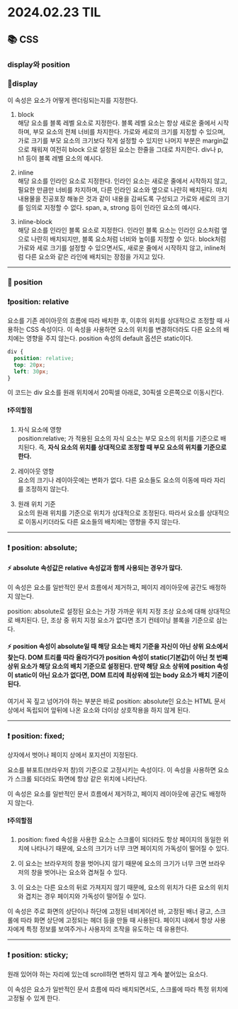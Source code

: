 # 2024.02.23 TIL

## 📚 CSS

### display와 position

### 🚨display

이 속성은 요소가 어떻게 렌더링되는지를 지정한다.

1. block<br>
   해당 요소를 블록 레벨 요소로 지정한다. 블록 레벨 요소는 항상 새로운 줄에서 시작하며, 부모 요소의 전체 너비를 차지한다. 가로와 세로의 크기를 지정할 수 있으며, 가로 크기를 부모 요소의 크기보다 작게 설정할 수 있지만 나머지 부분은 margin값으로 채워져 여전히 block 으로 설정된 요소는 한줄을 그대로 차지한다. div나 p, h1 등이 블록 레벨 요소의 예시다.

2. inline<br>
   해당 요소를 인라인 요소로 지정한다. 인라인 요소는 새로운 줄에서 시작하지 않고, 필요한 만큼만 너비를 차지하며, 다른 인라인 요소와 옆으로 나란히 배치된다. 마치 내용물을 진공포장 해놓은 것과 같이 내용을 감싸도록 구성되고 가로와 세로의 크기를 임의로 지정할 수 없다. span, a, strong 등이 인라인 요소의 예시다.

3. inline-block<br>
   해당 요소를 인라인 블록 요소로 지정한다. 인라인 블록 요소는 인라인 요소처럼 옆으로 나란히 배치되지만, 블록 요소처럼 너비와 높이를 지정할 수 있다. block처럼 가로와 세로 크기를 설정할 수 있으면서도, 새로운 줄에서 시작하지 않고, inline처럼 다른 요소와 같은 라인에 배치되는 장점을 가지고 있다.

---

### 🚨 position

### ❗️position: relative

요소를 기존 레이아웃의 흐름에 따라 배치한 후, 이후의 위치를 상대적으로 조정할 때 사용하는 CSS 속성이다. 이 속성을 사용하면 요소의 위치를 변경하더라도 다른 요소의 배치에는 영향을 주지 않는다. position 속성의 default 옵션은 static이다.

```css
div {
  position: relative;
  top: 20px;
  left: 30px;
}
```

이 코드는 div 요소를 원래 위치에서 20픽셀 아래로, 30픽셀 오른쪽으로 이동시킨다.

#### ❗️주의할점

1. 자식 요소에 영향<br>
   position:relative; 가 적용된 요소의 자식 요소는 부모 요소의 위치를 기준으로 배치된다. 즉, **자식 요소의 위치를 상대적으로 조정할 때 부모 요소의 위치를 기준으로 한다.**

2. 레이아웃 영향<br>
   요소의 크기나 레이아웃에는 변화가 없다. 다른 요소들도 요소의 이동에 따라 자리를 조정하지 않는다.

3. 원래 위치 기준<br>
   요소의 원래 위치를 기준으로 위치가 상대적으로 조정된다. 따라서 요소를 상대적으로 이동시키더라도 다른 요소들의 배치에는 영향을 주지 않는다.

---

### ❗️ position: absolute;

#### ⚡️ absolute 속성값은 relative 속성값과 함께 사용되는 경우가 많다.

이 속성은 요소를 일반적인 문서 흐름에서 제거하고, 페이지 레이아웃에 공간도 배정하지 않는다.

position: absolute로 설정된 요소는 가장 가까운 위치 지정 조상 요소에 대해 상대적으로 배치된다. 단, 조상 중 위치 지정 요소가 없다면 초기 컨테이닝 블록을 기준으로 삼는다.

#### ⚡️ position 속성이 absolute일 때 해당 요소는 배치 기준을 자신이 아닌 상위 요소에서 찾는다. DOM 트리를 따라 올라가다가 position 속성이 static(기본값)이 아닌 첫 번째 상위 요소가 해당 요소의 배치 기준으로 설정된다. 만약 해당 요소 상위에 position 속성이 static이 아닌 요소가 없다면, DOM 트리에 최상위에 있는 body 요소가 배치 기준이 된다.

여기서 꼭 짚고 넘어가야 하는 부분은 바로 position: absolute인 요소는 HTML 문서 상에서 독립되어 앞뒤에 나온 요소와 더이상 상호작용을 하지 않게 된다.

---

### ❗️ position: fixed;

상자에서 벗어나 페이지 상에서 포지션이 지정된다.

요소를 뷰포트(브라우저 창)의 기준으로 고정시키는 속성이다. 이 속성을 사용하면 요소가 스크롤 되더라도 화면에 항상 같은 위치에 나타난다.

이 속성은 요소를 일반적인 문서 흐름에서 제거하고, 페이지 레이아웃에 공간도 배정하지 않는다.

#### ❗️주의할점

1. position: fixed 속성을 사용한 요소는 스크롤이 되더라도 항상 페이지의 동일한 위치에 나타나기 때문에, 요소의 크기가 너무 크면 페이지의 가독성이 떨어질 수 있다.

2. 이 요소는 브라우저의 창을 벗어나지 않기 때문에 요소의 크기가 너무 크면 브라우저의 창을 벗어나는 요소와 겹쳐질 수 있다.

3. 이 요소는 다른 요소의 뒤로 가져지지 않기 때문에, 요소의 위치가 다른 요소의 위치와 겹치는 경우 페이지와 가독성이 떨어질 수 있다.

이 속성은 주로 화면의 상단이나 하단에 고정된 네비게이션 바, 고정된 배너 광고, 스크롤에 따라 화면 상단에 고정되는 헤더 등을 만들 때 사용된다. 페이지 내에서 항상 사용자에게 특정 정보를 보여주거나 사용자의 조작을 유도하는 데 유용한다.

---

### ❗️ position: sticky;

원래 있어야 하는 자리에 있는데 scroll하면 변하지 않고 계속 붙어있는 요소다.

이 속성은 요소가 일반적인 문서 흐름에 따라 배치되면서도, 스크롤에 따라 특정 위치에 고정될 수 있게 한다.
